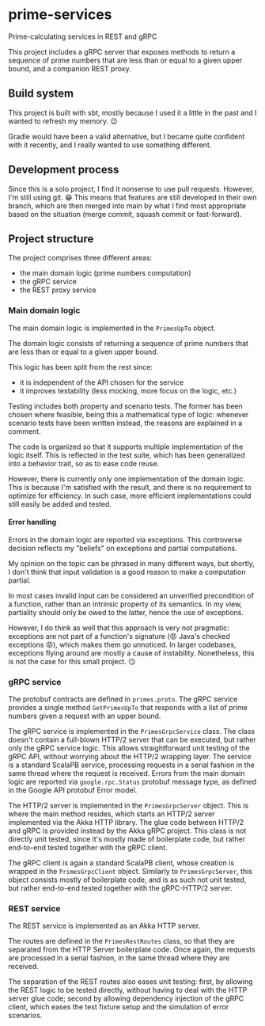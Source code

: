 # prime-services
Prime-calculating services in REST and gRPC

This project includes a gRPC server that exposes methods to return a sequence
of prime numbers that are less than or equal to a given upper bound, and a
companion REST proxy.

## Build system

This project is built with sbt, mostly because I used it a little in the past
and I wanted to refresh my memory. :wink:

Gradle would have been a valid alternative, but I became quite confident with
it recently, and I really wanted to use something different.

## Development process

Since this is a solo project, I find it nonsense to use pull requests. However,
I'm still using git. :grin: This means that features are still developed in
their own branch, which are then merged into main by what I find most
appropriate based on the situation (merge commit, squash commit or
fast-forward).

## Project structure
The project comprises three different areas:
- the main domain logic (prime numbers computation)
- the gRPC service
- the REST proxy service

### Main domain logic
The main domain logic is implemented in the `PrimesUpTo` object.

The domain logic consists of returning a sequence of prime numbers that are
less than or equal to a given upper bound.

This logic has been split from the rest since:
- it is independent of the API chosen for the service
- it improves testability (less mocking, more focus on the logic, etc.)

Testing includes both property and scenario tests. The former has been chosen
where feasible, being this a mathematical type of logic: whenever scenario
tests have been written instead, the reasons are explained in a comment.

The code is organized so that it supports multiple implementation of the logic
itself. This is reflected in the test suite, which has been generalized into a
behavior trait, so as to ease code reuse.

However, there is currently only one implementation of the domain logic. This
is because I'm satisfied with the result, and there is no requirement to
optimize for efficiency. In such case, more efficient implementations could
still easily be added and tested.

#### Error handling

Errors in the domain logic are reported via exceptions. This controverse
decision reflects my "beliefs" on exceptions and partial computations.

My opinion on the topic can be phrased in many different ways, but shortly, I
don't think that input validation is a good reason to make a computation
partial.

In most cases invalid input can be considered an unverified precondition of a
function, rather than an intrinsic property of its semantics. In my view,
partiality should only be owed to the latter, hence the use of exceptions.

However, I do think as well that this approach is very not pragmatic:
exceptions are not part of a function's signature (:rage: Java's checked
exceptions :rage:), which makes them go unnoticed. In larger codebases,
exceptions flying around are mostly a cause of instability. Nonetheless, this
is not the case for this small project. :smirk:

### gRPC service

The protobuf contracts are defined in `primes.proto`. The gRPC service provides
a single method `GetPrimesUpTo` that responds with a list of prime numbers
given a request with an upper bound.

The gRPC service is implemented in the `PrimesGrpcService` class. The class
doesn't contain a full-blown HTTP/2 server that can be executed, but rather
only the gRPC service logic. This allows straightforward unit testing of the
gRPC API, without worrying about the HTTP/2 wrapping layer. The service is a
standard ScalaPB service, processing requests in a serial fashion in the same
thread where the request is received. Errors from the main domain logic are
reported via `google.rpc.Status` protobuf message type, as defined in the
Google API protobuf Error model.

The HTTP/2 server is implemented in the `PrimesGrpcServer` object. This is
where the main method resides, which starts an HTTP/2 server implemented via
the Akka HTTP library. The glue code between HTTP/2 and gRPC is provided
instead by the Akka gRPC project. This class is not directly unit tested, since
it's mostly made of boilerplate code, but rather end-to-end tested together
with the gRPC client.

The gRPC client is again a standard ScalaPB client, whose creation is wrapped
in the `PrimesGrpcClient` object. Similarly to `PrimesGrpcServer`, this object
consists mostly of boilerplate code, and is as such not unit tested, but rather
end-to-end tested together with the gRPC-HTTP/2 server.

### REST service

The REST service is implemented as an Akka HTTP server.

The routes are defined in the `PrimesRestRoutes` class, so that they are
separated from the HTTP Server boilerplate code. Once again, the requests are
processed in a serial fashion, in the same thread where they are received.

The separation of the REST routes also eases unit testing: first, by allowing
the REST logic to be tested directly, without having to deal with the HTTP
server glue code; second by allowing dependency injection of the gRPC client,
which eases the test fixture setup and the simulation of error scenarios.
